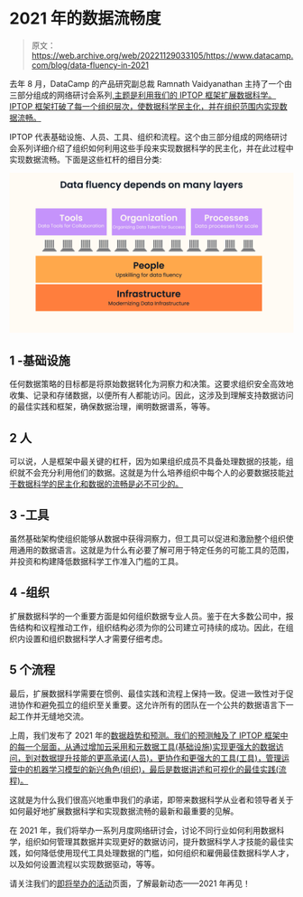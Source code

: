 # 2021 年的数据流畅度

> 原文：<https://web.archive.org/web/20221129033105/https://www.datacamp.com/blog/data-fluency-in-2021>

去年 8 月，DataCamp 的产品研究副总裁 Ramnath Vaidyanathan 主持了一个由三部分组成的网络研讨会系列[,主题是利用我们的 IPTOP 框架扩展数据科学。IPTOP 框架打破了每一个组织层次，使数据科学民主化，并在组织范围内实现数据流畅。](https://web.archive.org/web/20220525040729/https://www.datacamp.com/resources/webinars/scaling-data-science-at-your-organization-part-1)

IPTOP 代表基础设施、人员、工具、组织和流程。这个由三部分组成的网络研讨会系列详细介绍了组织如何利用这些手段来实现数据科学的民主化，并在此过程中实现数据流畅。下面是这些杠杆的细目分类:

[![](img/f5defa994aaafb7421e82a5e6ab875cd.png)](https://web.archive.org/web/20220525040729/https://www.datacamp.com/groups/business)

## 1 -基础设施

任何数据策略的目标都是将原始数据转化为洞察力和决策。这要求组织安全高效地收集、记录和存储数据，以便所有人都能访问。因此，这涉及到理解支持数据访问的最佳实践和框架，确保数据治理，阐明数据谱系，等等。

## 2 人

可以说，人是框架中最关键的杠杆，因为如果组织成员不具备处理数据的技能，组织就不会充分利用他们的数据。这就是为什么培养组织中每个人的必要数据技能[对于数据科学的民主化和数据的流畅是必不可少的。](https://web.archive.org/web/20220525040729/https://www.datacamp.com/resources/webinars/l-and-d-leaders-data-fluency)

## 3 -工具

虽然基础架构使组织能够从数据中获得洞察力，但工具可以促进和激励整个组织使用通用的数据语言。这就是为什么有必要了解可用于特定任务的可能工具的范围，并投资和构建降低数据科学工作准入门槛的工具。

## 4 -组织

扩展数据科学的一个重要方面是如何组织数据专业人员。鉴于在大多数公司中，报告结构和议程推动工作，组织结构必须为你的公司建立可持续的成功。因此，在组织内设置和组织数据科学人才需要仔细考虑。

## 5 个流程

最后，扩展数据科学需要在惯例、最佳实践和流程上保持一致。促进一致性对于促进协作和避免孤立的组织至关重要。这允许所有的团队在一个公共的数据语言下一起工作并无缝地交流。

上周，我们发布了 2021 年的[数据趋势和预测。我们的预测触及了 IPTOP 框架中的每一个层面，从通过增加云采用和元数据工具(基础设施)实现更强大的数据访问，到对数据提升技能的更高承诺(人员)，更协作和更强大的工具(工具)，管理运营中的机器学习模型的新兴角色(组织)，最后是数据讲述和可视化的最佳实践(流程)。](https://web.archive.org/web/20220525040729/https://www.datacamp.com/resources/whitepapers/data-trends-and-predictions-2021)

这就是为什么我们很高兴地重申我们的承诺，即带来数据科学从业者和领导者关于如何最好地扩展数据科学和实现数据流畅的最新和最重要的见解。

在 2021 年，我们将举办一系列月度网络研讨会，讨论不同行业如何利用数据科学，组织如何管理其数据并实现更好的数据访问，提升数据科学人才技能的最佳实践，如何降低使用现代工具处理数据的门槛，如何组织和雇佣最佳数据科学人才，以及如何设置流程以实现数据驱动，等等。

请关注我们的[即将举办的活动](https://web.archive.org/web/20220525040729/https://www.datacamp.com/webinars)页面，了解最新动态——2021 年再见！